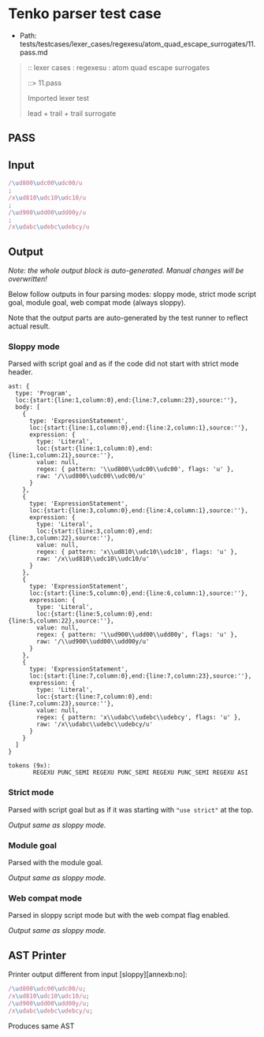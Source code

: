 # Tenko parser test case

- Path: tests/testcases/lexer_cases/regexesu/atom_quad_escape_surrogates/11.pass.md

> :: lexer cases : regexesu : atom quad escape surrogates
>
> ::> 11.pass
>
> Imported lexer test
>
> lead + trail + trail surrogate

## PASS

## Input

`````js
/\ud800\udc00\udc00/u
;
/x\ud810\udc10\udc10/u
;
/\ud900\udd00\udd00y/u
;
/x\udabc\udebc\udebcy/u
`````

## Output

_Note: the whole output block is auto-generated. Manual changes will be overwritten!_

Below follow outputs in four parsing modes: sloppy mode, strict mode script goal, module goal, web compat mode (always sloppy).

Note that the output parts are auto-generated by the test runner to reflect actual result.

### Sloppy mode

Parsed with script goal and as if the code did not start with strict mode header.

`````
ast: {
  type: 'Program',
  loc:{start:{line:1,column:0},end:{line:7,column:23},source:''},
  body: [
    {
      type: 'ExpressionStatement',
      loc:{start:{line:1,column:0},end:{line:2,column:1},source:''},
      expression: {
        type: 'Literal',
        loc:{start:{line:1,column:0},end:{line:1,column:21},source:''},
        value: null,
        regex: { pattern: '\\ud800\\udc00\\udc00', flags: 'u' },
        raw: '/\\ud800\\udc00\\udc00/u'
      }
    },
    {
      type: 'ExpressionStatement',
      loc:{start:{line:3,column:0},end:{line:4,column:1},source:''},
      expression: {
        type: 'Literal',
        loc:{start:{line:3,column:0},end:{line:3,column:22},source:''},
        value: null,
        regex: { pattern: 'x\\ud810\\udc10\\udc10', flags: 'u' },
        raw: '/x\\ud810\\udc10\\udc10/u'
      }
    },
    {
      type: 'ExpressionStatement',
      loc:{start:{line:5,column:0},end:{line:6,column:1},source:''},
      expression: {
        type: 'Literal',
        loc:{start:{line:5,column:0},end:{line:5,column:22},source:''},
        value: null,
        regex: { pattern: '\\ud900\\udd00\\udd00y', flags: 'u' },
        raw: '/\\ud900\\udd00\\udd00y/u'
      }
    },
    {
      type: 'ExpressionStatement',
      loc:{start:{line:7,column:0},end:{line:7,column:23},source:''},
      expression: {
        type: 'Literal',
        loc:{start:{line:7,column:0},end:{line:7,column:23},source:''},
        value: null,
        regex: { pattern: 'x\\udabc\\udebc\\udebcy', flags: 'u' },
        raw: '/x\\udabc\\udebc\\udebcy/u'
      }
    }
  ]
}

tokens (9x):
       REGEXU PUNC_SEMI REGEXU PUNC_SEMI REGEXU PUNC_SEMI REGEXU ASI
`````

### Strict mode

Parsed with script goal but as if it was starting with `"use strict"` at the top.

_Output same as sloppy mode._

### Module goal

Parsed with the module goal.

_Output same as sloppy mode._

### Web compat mode

Parsed in sloppy script mode but with the web compat flag enabled.

_Output same as sloppy mode._

## AST Printer

Printer output different from input [sloppy][annexb:no]:

````js
/\ud800\udc00\udc00/u;
/x\ud810\udc10\udc10/u;
/\ud900\udd00\udd00y/u;
/x\udabc\udebc\udebcy/u;
````

Produces same AST

